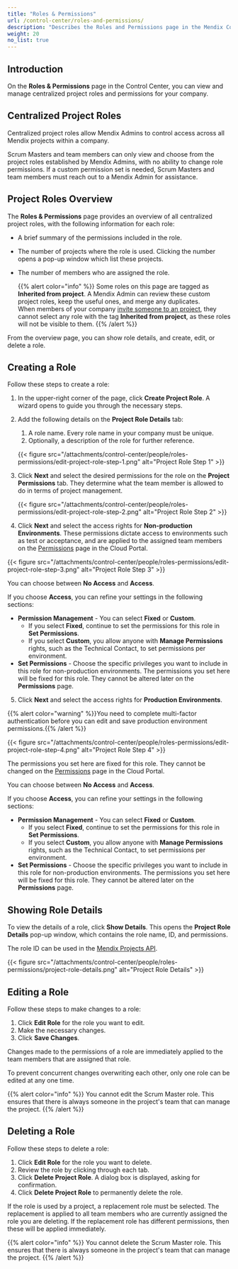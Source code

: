 ```yaml
---
title: "Roles & Permissions"
url: /control-center/roles-and-permissions/
description: "Describes the Roles and Permissions page in the Mendix Control Center."
weight: 20
no_list: true
---
```


## Introduction

On the **Roles & Permissions** page in the Control Center, you can view and manage centralized project roles and permissions for your company.  

## Centralized Project Roles

Centralized project roles allow Mendix Admins to control access across all Mendix projects within a company.

Scrum Masters and team members can only view and choose from the project roles established by Mendix Admins, with no ability to change role permissions. If a custom permission set is needed, Scrum Masters and team members must reach out to a Mendix Admin for assistance.

## Project Roles Overview

The **Roles & Permissions** page provides an overview of all centralized project roles, with the following information for each role:

* A brief summary of the permissions included in the role.
* The number of projects where the role is used. Clicking the number opens a pop-up window which list these projects.
* The number of members who are assigned the role.

  {{% alert color="info" %}}
  Some roles on this page are tagged as **Inherited from project**. A Mendix Admin can review these custom project roles, keep the useful ones, and merge any duplicates.  
  When members of your company [invite someone to an project](/developerportal/general/team/#inviting), they cannot select any role with the tag **Inherited from project**, as these roles will not be visible to them.
  {{% /alert %}} 

From the overview page, you can show role details, and create, edit, or delete a role.

## Creating a Role

Follow these steps to create a role:

1. In the upper-right corner of the page, click **Create Project Role**. A wizard opens to guide you through the necessary steps.

2. Add the following details on the **Project Role Details** tab:

    1. A role name. Every role name in your company must be unique.
    2. Optionally, a description of the role for further reference.

    {{< figure src="/attachments/control-center/people/roles-permissions/edit-project-role-step-1.png" alt="Project Role Step 1" >}}

3. Click **Next** and select the desired permissions for the role on the **Project Permissions** tab. They determine what the team member is allowed to do in terms of project management.

    {{< figure src="/attachments/control-center/people/roles-permissions/edit-project-role-step-2.png" alt="Project Role Step 2" >}}

4. Click **Next** and select the access rights for **Non-production Environments**. These permissions dictate access to environments such as test or acceptance, and are applied to the assigned team members on the [Permissions](/developerportal/deploy/environments/#permissions) page in the Cloud Portal.  

{{< figure src="/attachments/control-center/people/roles-permissions/edit-project-role-step-3.png" alt="Project Role Step 3" >}}

You can choose between **No Access** and **Access**.

If you choose **Access**, you can refine your settings in the following sections:

* **Permission Management** - You can select **Fixed** or **Custom**. 
    * If you select **Fixed**, continue to set the permissions for this role in **Set Permissions**. 
    * If you select **Custom**, you allow anyone with **Manage Permissions** rights, such as the Technical Contact, to set permissions per environment.
* **Set Permissions** - Choose the specific privileges you want to include in this role for non-production environments. The permissions you set here will be fixed for this role. They cannot be altered later on the **Permissions** page.

5. Click **Next** and select the access rights for **Production Environments**.

{{% alert color="warning" %}}You need to complete multi-factor authentication before you can edit and save production environment permissions.{{% /alert %}}

{{< figure src="/attachments/control-center/people/roles-permissions/edit-project-role-step-4.png" alt="Project Role Step 4" >}}

The permissions you set here are fixed for this role. They cannot be changed on the [Permissions](/developerportal/deploy/environments/#permissions) page in the Cloud Portal.

You can choose between **No Access** and **Access**.

If you choose **Access**, you can refine your settings in the following sections:

* **Permission Management** - You can select **Fixed** or **Custom**. 
    * If you select **Fixed**, continue to set the permissions for this role in **Set Permissions**. 
    * If you select **Custom**, you allow anyone with **Manage Permissions** rights, such as the Technical Contact, to set permissions per environment.
* **Set Permissions** - Choose the specific privileges you want to include in this role for non-production environments. The permissions you set here will be fixed for this role. They cannot be altered later on the **Permissions** page.

## Showing Role Details

To view the details of a role, click **Show Details**. This opens the **Project Role Details** pop-up window, which contains the role name, ID, and permissions.

The role ID can be used in the [Mendix Projects API](/apidocs-mxsdk/apidocs/projects-api/).

{{< figure src="/attachments/control-center/people/roles-permissions/project-role-details.png" alt="Project Role Details" >}}

## Editing a Role

Follow these steps to make changes to a role:

1. Click **Edit Role** for the role you want to edit.
2. Make the necessary changes.
3. Click **Save Changes**.

Changes made to the permissions of a role are immediately applied to the team members that are assigned that role.

To prevent concurrent changes overwriting each other, only one role can be edited at any one time.

{{% alert color="info" %}}
You cannot edit the Scrum Master role. This ensures that there is always someone in the project's team that can manage the project.
{{% /alert %}}

## Deleting a Role

Follow these steps to delete a role:

1. Click **Edit Role** for the role you want to delete.
2. Review the role by clicking through each tab.
3. Click **Delete Project Role**. A dialog box is displayed, asking for confirmation.
4. Click **Delete Project Role** to permanently delete the role.

If the role is used by a project, a replacement role must be selected. The replacement is applied to all team members who are currently assigned the role you are deleting. If the replacement role has different permissions, then these will be applied immediately.

{{% alert color="info" %}}
You cannot delete the Scrum Master role. This ensures that there is always someone in the project's team that can manage the project.
{{% /alert %}}
